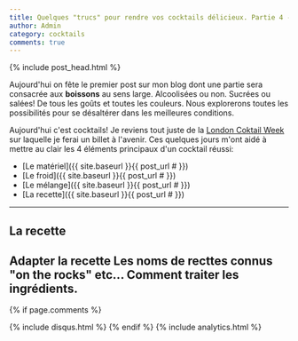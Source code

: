 ```yaml
---
title: Quelques "trucs" pour rendre vos cocktails délicieux. Partie 4 - La recette
author: Admin
category: cocktails
comments: true
---
```


{% include post_head.html %}

Aujourd'hui on fête le premier post sur mon blog dont une partie sera consacrée aux **boissons** au sens large. Alcoolisées ou non. Sucrées ou salées! De tous les goûts et toutes les couleurs. Nous explorerons toutes les possibilités pour se désaltérer dans les meilleures conditions.

Aujourd'hui c'est cocktails! Je reviens tout juste de la [London Coktail Week](https://drinkup.london/cocktailweek/) sur laquelle je ferai un billet à l'avenir. Ces quelques jours m'ont aidé à mettre au clair les 4 éléments principaux d'un cocktail réussi:

- [Le matériel]({{ site.baseurl }}{{ post_url # }})
- [Le froid]({{ site.baseurl }}{{ post_url # }})
- [Le mélange]({{ site.baseurl }}{{ post_url # }})
- [La recette]({{ site.baseurl }}{{ post_url # }})

---

## [](#la-recette)La recette
Adapter la recette
Les noms de recttes connus "on the rocks" etc...
Comment traiter les ingrédients.
---

{% if page.comments %}
<a href="http://{{site.url}}{{page.url}}#disqus_thread"
   data-disqus-identifier="{{page.url}}"></a>
<div id="disqus_thread"></div>
{% include disqus.html %}
{% endif %}
{% include analytics.html %}

